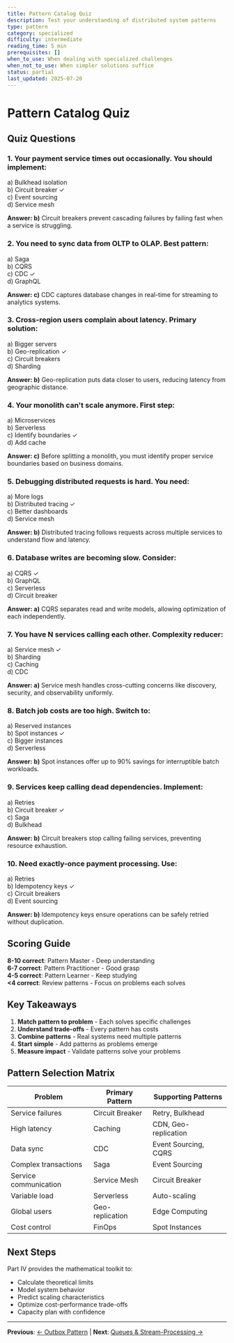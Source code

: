 ```yaml
---
title: Pattern Catalog Quiz
description: Test your understanding of distributed system patterns
type: pattern
category: specialized
difficulty: intermediate
reading_time: 5 min
prerequisites: []
when_to_use: When dealing with specialized challenges
when_not_to_use: When simpler solutions suffice
status: partial
last_updated: 2025-07-20
---
```


# Pattern Catalog Quiz

## Quiz Questions

### 1. Your payment service times out occasionally. You should implement:
   a) Bulkhead isolation  
   b) Circuit breaker ✓  
   c) Event sourcing  
   d) Service mesh

**Answer: b)** Circuit breakers prevent cascading failures by failing fast when a service is struggling.

### 2. You need to sync data from OLTP to OLAP. Best pattern:
   a) Saga  
   b) CQRS  
   c) CDC ✓  
   d) GraphQL

**Answer: c)** CDC captures database changes in real-time for streaming to analytics systems.

### 3. Cross-region users complain about latency. Primary solution:
   a) Bigger servers  
   b) Geo-replication ✓  
   c) Circuit breakers  
   d) Sharding

**Answer: b)** Geo-replication puts data closer to users, reducing latency from geographic distance.

### 4. Your monolith can't scale anymore. First step:
   a) Microservices  
   b) Serverless  
   c) Identify boundaries ✓  
   d) Add cache

**Answer: c)** Before splitting a monolith, you must identify proper service boundaries based on business domains.

### 5. Debugging distributed requests is hard. You need:
   a) More logs  
   b) Distributed tracing ✓  
   c) Better dashboards  
   d) Service mesh

**Answer: b)** Distributed tracing follows requests across multiple services to understand flow and latency.

### 6. Database writes are becoming slow. Consider:
   a) CQRS ✓  
   b) GraphQL  
   c) Serverless  
   d) Circuit breaker

**Answer: a)** CQRS separates read and write models, allowing optimization of each independently.

### 7. You have N services calling each other. Complexity reducer:
   a) Service mesh ✓  
   b) Sharding  
   c) Caching  
   d) CDC

**Answer: a)** Service mesh handles cross-cutting concerns like discovery, security, and observability uniformly.

### 8. Batch job costs are too high. Switch to:
   a) Reserved instances  
   b) Spot instances ✓  
   c) Bigger instances  
   d) Serverless

**Answer: b)** Spot instances offer up to 90% savings for interruptible batch workloads.

### 9. Services keep calling dead dependencies. Implement:
   a) Retries  
   b) Circuit breaker ✓  
   c) Saga  
   d) Bulkhead

**Answer: b)** Circuit breakers stop calling failing services, preventing resource exhaustion.

### 10. Need exactly-once payment processing. Use:
   a) Retries  
   b) Idempotency keys ✓  
   c) Circuit breakers  
   d) Event sourcing

**Answer: b)** Idempotency keys ensure operations can be safely retried without duplication.

## Scoring Guide

**8-10 correct**: Pattern Master - Deep understanding  
**6-7 correct**: Pattern Practitioner - Good grasp  
**4-5 correct**: Pattern Learner - Keep studying  
**<4 correct**: Review patterns - Focus on problems each solves

## Key Takeaways

1. **Match pattern to problem** - Each solves specific challenges
2. **Understand trade-offs** - Every pattern has costs
3. **Combine patterns** - Real systems need multiple patterns
4. **Start simple** - Add patterns as problems emerge
5. **Measure impact** - Validate patterns solve your problems

## Pattern Selection Matrix

| Problem | Primary Pattern | Supporting Patterns |
|---------|----------------|-------------------|
| Service failures | Circuit Breaker | Retry, Bulkhead |
| High latency | Caching | CDN, Geo-replication |
| Data sync | CDC | Event Sourcing, CQRS |
| Complex transactions | Saga | Event Sourcing |
| Service communication | Service Mesh | Circuit Breaker |
| Variable load | Serverless | Auto-scaling |
| Global users | Geo-replication | Edge Computing |
| Cost control | FinOps | Spot Instances |


## Next Steps

Part IV provides the mathematical toolkit to:
- Calculate theoretical limits
- Model system behavior
- Predict scaling characteristics
- Optimize cost-performance trade-offs
- Capacity plan with confidence

---

**Previous**: [← Outbox Pattern](outbox.md) | **Next**: [Queues & Stream-Processing →](queues-streaming.md)